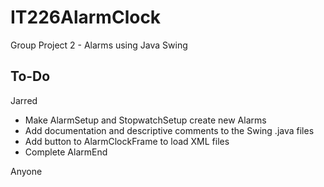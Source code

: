 # IT226AlarmClock
Group Project 2 - Alarms using Java Swing

## To-Do

Jarred
* Make AlarmSetup and StopwatchSetup create new Alarms
* Add documentation and descriptive comments to the Swing .java files
* Add button to AlarmClockFrame to load XML files
* Complete AlarmEnd

Anyone
